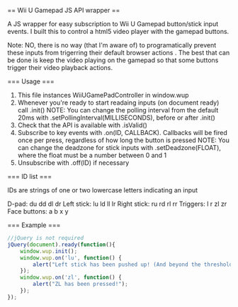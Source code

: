 == Wii U Gamepad JS API wrapper ==

A JS wrapper for easy subscription to Wii U Gamepad button/stick input events. I built this to control a html5 video player with the gamepad buttons.

Note: NO, there is no way (that I'm aware of) to programatically prevent these inputs from trigerring their default browser actions . The best that can be done is keep the video playing on the gamepad so that some buttons trigger their video playback actions.

=== Usage ===
1) This file instances WiiUGamePadController in window.wup
2) Whenever you're ready to start readaing inputs (on document ready) call .init()
	NOTE: You can change the polling interval from the default 20ms with .setPollingInterval(MILLISECONDS), before or after .init()
3) Check that the API is available with .isValid()
4) Subscribe to key events with .on(ID, CALLBACK). Callbacks will be fired once per press, regardless of how long the button is pressed
	NOTE: You can change the deadzone for stick inputs with .setDeadzone(FLOAT), where the float must be a number between 0 and 1
5) Unsubscribe with .off(ID) if necessary

=== ID list ===

IDs are strings of one or two lowercase letters indicating an input

D-pad: du dd dl dr
Left stick: lu ld ll lr
Right stick: ru rd rl rr
Triggers: l r zl zr
Face buttons: a b x y
	
=== Example ===

```JavaScript
//jQuery is not required
jQuery(document).ready(function(){
	window.wup.init();
	window.wup.on('lu', function() {
		alert("Left stick has been pushed up! (And beyond the threshold of 0.5)");
	});
	window.wup.on('zl', function() {
		alert("ZL has been pressed!");
	});
});
```